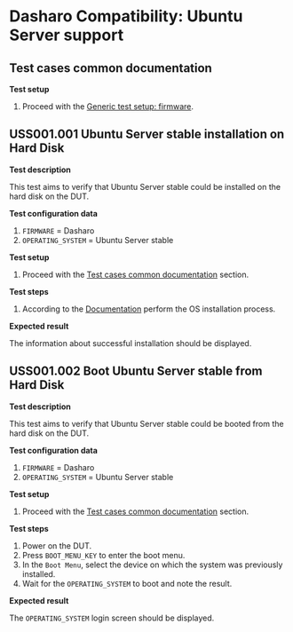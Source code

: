 # Dasharo Compatibility: Ubuntu Server support

## Test cases common documentation

**Test setup**

1. Proceed with the
   [Generic test setup: firmware](../generic-test-setup.md#firmware).

## USS001.001 Ubuntu Server stable installation on Hard Disk

**Test description**

This test aims to verify that Ubuntu Server stable could be installed on the
hard disk on the DUT.

**Test configuration data**

1. `FIRMWARE` = Dasharo
1. `OPERATING_SYSTEM` = Ubuntu Server stable

**Test setup**

1. Proceed with the
   [Test cases common documentation](#test-cases-common-documentation) section.

**Test steps**

1. According to the [Documentation](../generic-test-setup.md#os-installer)
   perform the OS installation process.

**Expected result**

The information about successful installation should be displayed.

## USS001.002 Boot Ubuntu Server stable from Hard Disk

**Test description**

This test aims to verify that Ubuntu Server stable could be booted from the hard
disk on the DUT.

**Test configuration data**

1. `FIRMWARE` = Dasharo
1. `OPERATING_SYSTEM` = Ubuntu Server stable

**Test setup**

1. Proceed with the
   [Test cases common documentation](#test-cases-common-documentation) section.

**Test steps**

1. Power on the DUT.
1. Press `BOOT_MENU_KEY` to enter the boot menu.
1. In the `Boot Menu`, select the device on which the system was previously
   installed.
1. Wait for the `OPERATING_SYSTEM` to boot and note the result.

**Expected result**

The `OPERATING_SYSTEM` login screen should be displayed.
